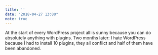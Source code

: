 ```yaml
---
title: ''
date: "2018-04-27 13:00"
note: true
---
```


At the start of every WordPress project all is sunny because you can do absolutely anything with plugins. Two months later: I hate WordPress because I had to install 10 plugins, they all conflict and half of them have been abandoned.
